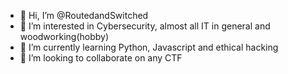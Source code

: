 - 👋 Hi, I’m @RoutedandSwitched
- 👀 I’m interested in Cybersecurity, almost all IT in general and woodworking(hobby)
- 🌱 I’m currently learning Python, Javascript and ethical hacking
- 💞️ I’m looking to collaborate on any CTF

<!---
RoutedandSwitched/RoutedandSwitched is a ✨ special ✨ repository because its `README.md` (this file) appears on your GitHub profile.
You can click the Preview link to take a look at your changes.
--->
